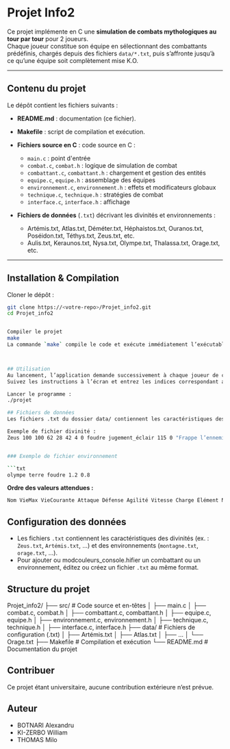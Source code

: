 # Projet Info2

Ce projet implémente en C une **simulation de combats mythologiques au tour par tour** pour 2 joueurs.  
Chaque joueur constitue son équipe en sélectionnant des combattants prédéfinis, chargés depuis des fichiers `data/*.txt`, puis s’affronte jusqu’à ce qu’une équipe soit complètement mise K.O.

---

## Contenu du projet

Le dépôt contient les fichiers suivants :

- **README.md** : documentation (ce fichier).
- **Makefile** : script de compilation et exécution.
- **Fichiers source en C** : code source en C :
  - `main.c` : point d'entrée 
  - `combat.c`, `combat.h` : logique de simulation de combat
  - `combattant.c`, `combattant.h` : chargement et gestion des entités
  - `equipe.c`, `equipe.h` : assemblage des équipes
  - `environnement.c`, `environnement.h` : effets et modificateurs globaux
  - `technique.c`, `technique.h` : stratégies de combat
  - `interface.c`, `interface.h` : affichage
  
- **Fichiers de données** (`.txt`) décrivant les divinités et environnements :
  - Artémis.txt, Atlas.txt, Déméter.txt, Héphaistos.txt, Ouranos.txt, Poséidon.txt, Téthys.txt, Zeus.txt, etc.
  - Aulis.txt, Keraunos.txt, Nysa.txt, Olympe.txt, Thalassa.txt, Orage.txt, etc.
---

## Installation & Compilation

Cloner le dépôt :
   ```bash
   git clone https://<votre-repo>/Projet_info2.git
   cd Projet_info2


Compiler le projet
make
La commande `make` compile le code et exécute immédiatement l’exécutable `projet`.



## Utilisation
Au lancement, l’application demande successivement à chaque joueur de choisir ses combattants à partir de la liste affichée.  
Suivez les instructions à l’écran et entrez les indices correspondant aux divinités pour constituer vos équipes.

Lancer le programme :
./projet

## Fichiers de données
Les fichiers .txt du dossier data/ contiennent les caractéristiques des divinités et des environnements.

Exemple de fichier divinité :
Zeus 100 100 62 28 42 4 0 foudre jugement_éclair 115 0 "Frappe l’ennemi d’un éclair dévastateur" 0 5 0


### Exemple de fichier environnement

```txt
olympe terre foudre 1.2 0.8
```

**Ordre des valeurs attendues :**
```txt
Nom VieMax VieCourante Attaque Défense Agilité Vitesse Charge Élément NomTechnique DégâtsTechnique CoûtTechnique DescriptionTechnique BuffAttaque BuffDéfense BuffVitesse
```

## Configuration des données
* Les fichiers `.txt` contiennent les caractéristiques des divinités (ex. : `Zeus.txt`, `Artémis.txt`, …) et des environnements (`montagne.txt`, `orage.txt`, …).
* Pour ajouter ou modcouleurs_console.hifier un combattant ou un environnement, éditez ou créez un fichier `.txt` au même format.

## Structure du projet
Projet_info2/
├── src/                  # Code source et en-têtes
│   ├── main.c
│   ├── combat.c, combat.h
│   ├── combattant.c, combattant.h
│   ├── equipe.c, equipe.h
│   ├── environnement.c, environnement.h
│   ├── technique.c, technique.h
│   ├── interface.c, interface.h
├── data/                 # Fichiers de configuration (.txt)
│   ├── Artémis.txt
│   ├── Atlas.txt
│   ├── …
│   └── Orage.txt
├── Makefile              # Compilation et exécution
└── README.md             # Documentation du projet

## Contribuer
Ce projet étant universitaire, aucune contribution extérieure n’est prévue.


## Auteur
- BOTNARI Alexandru
- KI-ZERBO William
- THOMAS Milo







